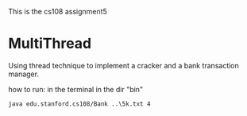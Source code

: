 This is the cs108 assignment5
# MultiThread
Using thread technique to implement a cracker and a bank transaction manager. 

how to run: 
in the terminal 
in the dir "bin"
```
java edu.stanford.cs108/Bank ..\5k.txt 4
```
